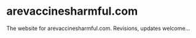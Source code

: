 arevaccinesharmful.com
======================

The website for arevaccinesharmful.com. Revisions, updates welcome...
